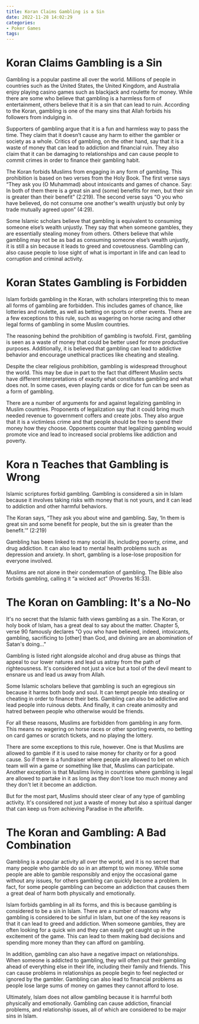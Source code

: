 ```yaml
---
title: Koran Claims Gambling is a Sin
date: 2022-11-28 14:02:29
categories:
- Poker Games
tags:
---
```



#  Koran Claims Gambling is a Sin

Gambling is a popular pastime all over the world. Millions of people in countries such as the United States, the United Kingdom, and Australia enjoy playing casino games such as blackjack and roulette for money. While there are some who believe that gambling is a harmless form of entertainment, others believe that it is a sin that can lead to ruin. According to the Koran, gambling is one of the many sins that Allah forbids his followers from indulging in.

Supporters of gambling argue that it is a fun and harmless way to pass the time. They claim that it doesn’t cause any harm to either the gambler or society as a whole. Critics of gambling, on the other hand, say that it is a waste of money that can lead to addiction and financial ruin. They also claim that it can be damaging to relationships and can cause people to commit crimes in order to finance their gambling habit.

The Koran forbids Muslims from engaging in any form of gambling. This prohibition is based on two verses from the Holy Book. The first verse says “They ask you (O Muhammad) about intoxicants and games of chance. Say: In both of them there is a great sin and (some) benefits for men, but their sin is greater than their benefit” (2:219). The second verse says “O you who have believed, do not consume one another's wealth unjustly but only by trade mutually agreed upon” (4:29).

Some Islamic scholars believe that gambling is equivalent to consuming someone else’s wealth unjustly. They say that when someone gambles, they are essentially stealing money from others. Others believe that while gambling may not be as bad as consuming someone else’s wealth unjustly, it is still a sin because it leads to greed and covetousness. Gambling can also cause people to lose sight of what is important in life and can lead to corruption and criminal activity.

#  Koran States Gambling is Forbidden
Islam forbids gambling in the Koran, with scholars interpreting this to mean all forms of gambling are forbidden. This includes games of chance, like lotteries and roulette, as well as betting on sports or other events. There are a few exceptions to this rule, such as wagering on horse racing and other legal forms of gambling in some Muslim countries.

The reasoning behind the prohibition of gambling is twofold. First, gambling is seen as a waste of money that could be better used for more productive purposes. Additionally, it is believed that gambling can lead to addictive behavior and encourage unethical practices like cheating and stealing.

Despite the clear religious prohibition, gambling is widespread throughout the world. This may be due in part to the fact that different Muslim sects have different interpretations of exactly what constitutes gambling and what does not. In some cases, even playing cards or dice for fun can be seen as a form of gambling.

There are a number of arguments for and against legalizing gambling in Muslim countries. Proponents of legalization say that it could bring much needed revenue to government coffers and create jobs. They also argue that it is a victimless crime and that people should be free to spend their money how they choose. Opponents counter that legalizing gambling would promote vice and lead to increased social problems like addiction and poverty.

#   Kora n Teaches that Gambling is Wrong

Islamic scriptures forbid gambling. Gambling is considered a sin in Islam because it involves taking risks with money that is not yours, and it can lead to addiction and other harmful behaviors.

The Koran says, “They ask you about wine and gambling. Say, ‘In them is great sin and some benefit for people, but the sin is greater than the benefit.’” (2:219)

Gambling has been linked to many social ills, including poverty, crime, and drug addiction. It can also lead to mental health problems such as depression and anxiety. In short, gambling is a lose-lose proposition for everyone involved.

Muslims are not alone in their condemnation of gambling. The Bible also forbids gambling, calling it “a wicked act” (Proverbs 16:33).

#  The Koran on Gambling: It's a No-No

It's no secret that the Islamic faith views gambling as a sin. The Koran, or holy book of Islam, has a great deal to say about the matter. Chapter 5, verse 90 famously declares "O you who have believed, indeed, intoxicants, gambling, sacrificing to [other] than God, and divining are an abomination of Satan's doing…"

Gambling is listed right alongside alcohol and drug abuse as things that appeal to our lower natures and lead us astray from the path of righteousness. It's considered not just a vice but a tool of the devil meant to ensnare us and lead us away from Allah.

Some Islamic scholars believe that gambling is such an egregious sin because it harms both body and soul. It can tempt people into stealing or cheating in order to finance their bets. Gambling can also be addictive and lead people into ruinous debts. And finally, it can create animosity and hatred between people who otherwise would be friends.

For all these reasons, Muslims are forbidden from gambling in any form. This means no wagering on horse races or other sporting events, no betting on card games or scratch tickets, and no playing the lottery.

There are some exceptions to this rule, however. One is that Muslims are allowed to gamble if it is used to raise money for charity or for a good cause. So if there is a fundraiser where people are allowed to bet on which team will win a game or something like that, Muslims can participate. Another exception is that Muslims living in countries where gambling is legal are allowed to partake in it as long as they don't lose too much money and they don't let it become an addiction.

But for the most part, Muslims should steer clear of any type of gambling activity. It's considered not just a waste of money but also a spiritual danger that can keep us from achieving Paradise in the afterlife.

#  The Koran and Gambling: A Bad Combination

Gambling is a popular activity all over the world, and it is no secret that many people who gamble do so in an attempt to win money. While some people are able to gamble responsibly and enjoy the occasional game without any issues, for others gambling can quickly become a problem. In fact, for some people gambling can become an addiction that causes them a great deal of harm both physically and emotionally.

Islam forbids gambling in all its forms, and this is because gambling is considered to be a sin in Islam. There are a number of reasons why gambling is considered to be sinful in Islam, but one of the key reasons is that it can lead to greed and addiction. When someone gambles, they are often looking for a quick win and they can easily get caught up in the excitement of the game. This can lead to them making bad decisions and spending more money than they can afford on gambling.

In addition, gambling can also have a negative impact on relationships. When someone is addicted to gambling, they will often put their gambling ahead of everything else in their life, including their family and friends. This can cause problems in relationships as people begin to feel neglected or ignored by the gambler. Gambling can also lead to financial problems as people lose large sums of money on games they cannot afford to lose.

Ultimately, Islam does not allow gambling because it is harmful both physically and emotionally. Gambling can cause addiction, financial problems, and relationship issues, all of which are considered to be major sins in Islam.